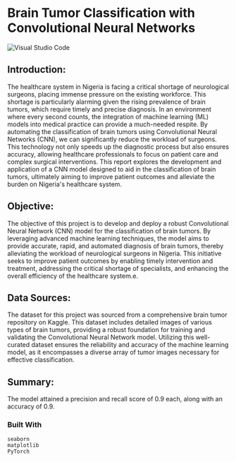 # Brain Tumor Classification with Convolutional Neural Networks
![Visual Studio Code](https://img.shields.io/badge/Visual%20Studio%20Code-0078d7.svg?style=for-the-badge&logo=visual-studio-code&logoColor=white)

## Introduction:

The healthcare system in Nigeria is facing a critical shortage of neurological surgeons, placing immense pressure on the existing workforce. This shortage is particularly alarming given the rising prevalence of brain tumors, which require timely and precise diagnosis. In an environment where every second counts, the integration of machine learning (ML) models into medical practice can provide a much-needed respite. By automating the classification of brain tumors using Convolutional Neural Networks (CNN), we can significantly reduce the workload of surgeons. This technology not only speeds up the diagnostic process but also ensures accuracy, allowing healthcare professionals to focus on patient care and complex surgical interventions. This report explores the development and application of a CNN model designed to aid in the classification of brain tumors, ultimately aiming to improve patient outcomes and alleviate the burden on Nigeria's healthcare system.

## Objective:

The objective of this project is to develop and deploy a robust Convolutional Neural Network (CNN) model for the classification of brain tumors. By leveraging advanced machine learning techniques, the model aims to provide accurate, rapid, and automated diagnosis of brain tumors, thereby alleviating the workload of neurological surgeons in Nigeria. This initiative seeks to improve patient outcomes by enabling timely intervention and treatment, addressing the critical shortage of specialists, and enhancing the overall efficiency of the healthcare system.e.

## Data Sources:

The dataset for this project was sourced from a comprehensive brain tumor repository on Kaggle. This dataset includes detailed images of various types of brain tumors, providing a robust foundation for training and validating the Convolutional Neural Network model. Utilizing this well-curated dataset ensures the reliability and accuracy of the machine learning model, as it encompasses a diverse array of tumor images necessary for effective classification.

## Summary:

The model attained a precision and recall score of 0.9 each, along with an accuracy of 0.9.

### Built With

```
seaborn
matplotlib
PyTorch

```